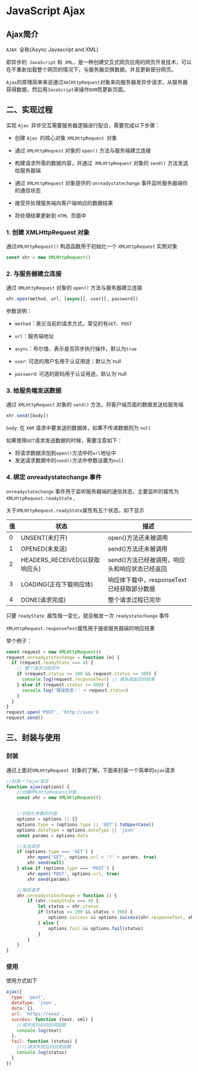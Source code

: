 # JavaScript Ajax

## Ajax简介

`AJAX `全称(Async Javascript and XML)

即异步的` JavaScript` 和` XML`，是一种创建交互式网页应用的网页开发技术，可以在不重新加载整个网页的情况下，与服务器交换数据，并且更新部分网页。

`Ajax`的原理简单来说通过`XmlHttpRequest`对象来向服务器发异步请求，从服务器获得数据，然后用`JavaScript`来操作`DOM`而更新页面。

## 二、实现过程

实现 `Ajax `异步交互需要服务器逻辑进行配合，需要完成以下步骤：

- 创建 `Ajax `的核心对象 `XMLHttpRequest `对象

- 通过 `XMLHttpRequest` 对象的 `open()` 方法与服务端建立连接

- 构建请求所需的数据内容，并通过` XMLHttpRequest` 对象的 `send()` 方法发送给服务器端

- 通过 `XMLHttpRequest` 对象提供的 `onreadystatechange` 事件监听服务器端你的通信状态

- 接受并处理服务端向客户端响应的数据结果

- 将处理结果更新到 `HTML `页面中

### 1. 创建 XMLHttpRequest 对象

通过`XMLHttpRequest()` 构造函数用于初始化一个 `XMLHttpRequest` 实例对象

```js
const xhr = new XMLHttpRequest()
```

### 2. 与服务器建立连接

通过 `XMLHttpRequest` 对象的 `open()` 方法与服务器建立连接

```js
xhr.open(method, url, [async][, user][, password])
```

参数说明：

- `method`：表示当前的请求方式，常见的有`GET`、`POST`

- `url`：服务端地址

- `async`：布尔值，表示是否异步执行操作，默认为`true`

- `user`: 可选的用户名用于认证用途；默认为`null

- `password`: 可选的密码用于认证用途，默认为`null

### 3. 给服务端发送数据

通过 `XMLHttpRequest` 对象的 `send()` 方法，将客户端页面的数据发送给服务端

```js
xhr.send([body])
```

`body`: 在 `XHR` 请求中要发送的数据体，如果不传递数据则为 `null`

如果使用`GET`请求发送数据的时候，需要注意如下：

- 将请求数据添加到`open()`方法中的`url`地址中
- 发送请求数据中的`send()`方法中参数设置为`null`

### 4. 绑定 onreadystatechange 事件

`onreadystatechange` 事件用于监听服务器端的通信状态，主要监听的属性为`XMLHttpRequest.readyState` ,

关于`XMLHttpRequest.readyState`属性有五个状态，如下显示

| 值  | 状态                           | 描述                                           |
| --- | ------------------------------ | ---------------------------------------------- |
| 0   | UNSENT(未打开)                 | open()方法还未被调用                           |
| 1   | OPENED(未发送)                 | send()方法还未被调用                           |
| 2   | HEADERS_RECEIVED(以获取响应头) | send()方法已经被调用，响应头和响应状态已经返回 |
| 3   | LOADING(正在下载响应体)        | 响应体下载中，responseText 已经获取部分数据    |
| 4   | DONE(请求完成)                 | 整个请求过程已完毕                             |

只要 `readyState `属性值一变化，就会触发一次 `readystatechange` 事件

`XMLHttpRequest.responseText`属性用于接收服务器端的响应结果

举个例子：

```js
const request = new XMLHttpRequest()
request.onreadystatechange = function (e) {
  if (request.readyState === 4) {
    // 整个请求过程完毕
    if (request.status >= 200 && request.status <= 300) {
      console.log(request.responseText) // 服务端返回的结果
    } else if (request.status >= 400) {
      console.log('错误信息：' + request.status)
    }
  }
}
request.open('POST', 'http://xxxx')
request.send()
```

## 三、封装与使用

### 封装

通过上面对`XMLHttpRequest `对象的了解，下面来封装一个简单的`ajax`请求

```js
//封装一个ajax请求
function ajax(options) {
    //创建XMLHttpRequest对象
    const xhr = new XMLHttpRequest()


    //初始化参数的内容
    options = options || {}
    options.type = (options.type || 'GET').toUpperCase()
    options.dataType = options.dataType || 'json'
    const params = options.data

    //发送请求
    if (options.type === 'GET') {
        xhr.open('GET', options.url + '?' + params, true)
        xhr.send(null)
    } else if (options.type === 'POST') {
        xhr.open('POST', options.url, true)
        xhr.send(params)

    //接收请求
    xhr.onreadystatechange = function () {
        if (xhr.readyState === 4) {
            let status = xhr.status
            if (status >= 200 && status < 300) {
                options.success && options.success(xhr.responseText, xhr.responseXML)
            } else {
                options.fail && options.fail(status)
            }
        }
    }
}
```

### 使用

使用方式如下

```js
ajax({
  type: 'post',
  dataType: 'json',
  data: {},
  url: 'https://xxxx',
  success: function (text, xml) {
    //请求成功后的回调函数
    console.log(text)
  },
  fail: function (status) {
    ////请求失败后的回调函数
    console.log(status)
  }
})
```
